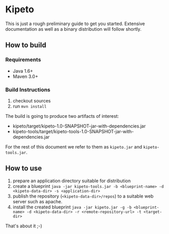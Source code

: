 # Kipeto
This is just a rough preliminary guide to get you started. Extensive documentation as well as a binary distribution will follow shortly.

## How to build

### Requirements
* Java 1.6+
* Maven 3.0+

### Build Instructions
1. checkout sources
2. run `mvn install`

The build is going to produce two artifacts of interest:
- kipeto/target/kipeto-1.0-SNAPSHOT-jar-with-dependencies.jar
- kipeto-tools/target/kipeto-tools-1.0-SNAPSHOT-jar-with-dependencies.jar

For the rest of this document we refer to them as `kipeto.jar` and `kipeto-tools.jar`.

## How to use
1. prepare an application directory suitable for distribution
2. create a blueprint `java -jar kipeto-tools.jar -b <blueprint-name> -d <kipeto-data-dir> -s <application-dir>`
3. publish the repository (`<kipeto-data-dir>/repos`) to a suitable web server such as apache.
3. install the created blueprint `java -jar kipeto.jar -g -b <blueprint-name> -d <kipeto-data-dir> -r <remote-repository-url> -t <target-dir>`

That's about it ;-)
